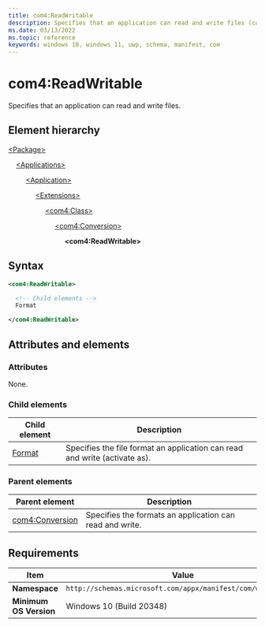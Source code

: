 ```yaml
---
title: com4:ReadWritable
description: Specifies that an application can read and write files (com4:ReadWriteable).
ms.date: 03/13/2022
ms.topic: reference
keywords: windows 10, windows 11, uwp, schema, manifest, com
---
```


# com4:ReadWritable

Specifies that an application can read and write files.

## Element hierarchy

[\<Package\>](element-package.md)

&nbsp;&nbsp;&nbsp;&nbsp;[\<Applications\>](element-applications.md)

&nbsp;&nbsp;&nbsp;&nbsp; &nbsp;&nbsp;&nbsp;&nbsp;[\<Application\>](element-application.md)

&nbsp;&nbsp;&nbsp;&nbsp; &nbsp;&nbsp;&nbsp;&nbsp; &nbsp;&nbsp;&nbsp;&nbsp;[\<Extensions\>](element-1-extensions.md)

&nbsp;&nbsp;&nbsp;&nbsp; &nbsp;&nbsp;&nbsp;&nbsp; &nbsp;&nbsp;&nbsp;&nbsp; &nbsp;&nbsp;&nbsp;&nbsp;[\<com4:Class\>](element-com4-class.md)

&nbsp;&nbsp;&nbsp;&nbsp; &nbsp;&nbsp;&nbsp;&nbsp; &nbsp;&nbsp;&nbsp;&nbsp; &nbsp;&nbsp;&nbsp;&nbsp; &nbsp;&nbsp;&nbsp;&nbsp;[\<com4:Conversion\>](element-com4-conversion.md)

&nbsp;&nbsp;&nbsp;&nbsp; &nbsp;&nbsp;&nbsp;&nbsp; &nbsp;&nbsp;&nbsp;&nbsp; &nbsp;&nbsp;&nbsp;&nbsp; &nbsp;&nbsp;&nbsp;&nbsp; &nbsp;&nbsp;&nbsp;&nbsp;**\<com4:ReadWritable\>**

## Syntax

```xml
<com4:ReadWritable>

  <!-- Child elements -->
  Format

</com4:ReadWritable>
```

## Attributes and elements

### Attributes

None.

### Child elements

| Child element | Description |
|-|-|
| [Format](element-com4-format.md) |  Specifies the file format an application can read and write (activate as). |

### Parent elements

| Parent element | Description |
|-|-|
| [com4:Conversion](element-com4-conversion.md) | Specifies the formats an application can read and write. |

## Requirements

| Item | Value |
|--|--|
| **Namespace** | `http://schemas.microsoft.com/appx/manifest/com/windows10/4` |
| **Minimum OS Version** | Windows 10 (Build 20348) |
